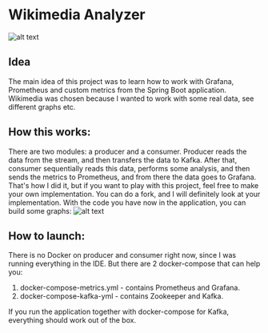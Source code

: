 # Wikimedia Analyzer

![alt text](https://i.imgur.com/oU8lisK.png)

## Idea

The main idea of this project was to learn how to work with Grafana, Prometheus and custom metrics from the Spring Boot application. Wikimedia was chosen because I wanted to work with some real data, see different graphs etc.

## How this works:

There are two modules: a producer and a consumer. Producer reads the data from the stream, and then transfers the data to Kafka. After that, consumer sequentially reads this data, performs some analysis, and then sends the metrics to Prometheus, and from there the data goes to Grafana. That's how I did it, but if you want to play with this project, feel free to make your own implementation. You can do a fork, and I will definitely look at your implementation. With the code you have now in the application, you can build some graphs:
![alt text](https://i.imgur.com/HTirPCa.png)

## How to launch:

There is no Docker on producer and consumer right now, since I was running everything in the IDE. But there are 2 docker-compose that can help you:
1) docker-compose-metrics.yml - contains Prometheus and Grafana.
2) docker-compose-kafka-yml - contains Zookeeper and Kafka.

If you run the application together with docker-compose for Kafka, everything should work out of the box.

